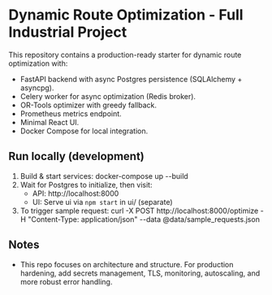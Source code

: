 # Dynamic Route Optimization - Full Industrial Project

This repository contains a production-ready starter for dynamic route optimization with:
- FastAPI backend with async Postgres persistence (SQLAlchemy + asyncpg).
- Celery worker for async optimization (Redis broker).
- OR-Tools optimizer with greedy fallback.
- Prometheus metrics endpoint.
- Minimal React UI.
- Docker Compose for local integration.

## Run locally (development)
1. Build & start services:
   docker-compose up --build
2. Wait for Postgres to initialize, then visit:
   - API: http://localhost:8000
   - UI: Serve ui via `npm start` in ui/ (separate)
3. To trigger sample request:
   curl -X POST http://localhost:8000/optimize -H "Content-Type: application/json" --data @data/sample_requests.json

## Notes
- This repo focuses on architecture and structure. For production hardening, add secrets management, TLS, monitoring, autoscaling, and more robust error handling.